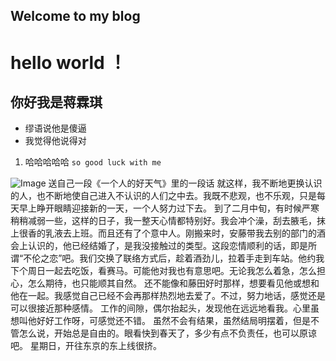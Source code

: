 ## Welcome to my blog




# hello world ！
## 你好我是蒋霖琪

- 缪语说他是傻逼
- 我觉得他说得对
1. 哈哈哈哈哈
 `so good luck with me` 

 ![Image](http://b11.photo.store.qq.com/psb?/V11RZyRj2iaBOx/89IotSWybgkx27MDcTwsAZVNcqkiJAcOJ4eXRNxfyqw!/b/dAsAAAAAAAAA&bo=gAJgAwAAAAAFB8U!&rf=viewer_4)
送自己一段《一个人的好天气》里的一段话
就这样，我不断地更换认识的人，也不断地使自己进入不认识的人们之中去。我既不悲观，也不乐观，只是每天早上睁开眼睛迎接新的一天，一个人努力过下去。 到了二月中旬，有时候严寒稍稍减弱一些，这样的日子，我一整天心情都特别好。我会冲个澡，刮去腋毛，抹上很香的乳液去上班。而且还有了个意中人。刚搬来时，安藤带我去别的部门的酒会上认识的，他已经结婚了，是我没接触过的类型。这段恋情顺利的话，即是所谓“不伦之恋”吧。我们交换了联络方式后，趁着酒劲儿，拉着手走到车站。他约我下个周日一起去吃饭，看赛马。可能他对我也有意思吧。无论我怎么着急，怎么担心，怎么期待，也只能顺其自然。 还不能像和藤田好时那样，想要看见他或想和他在一起。我感觉自己已经不会再那样热烈地去爱了。不过，努力地话，感觉还是可以很接近那种感情。 工作的间隙，偶尔抬起头，发现他在远远地看我。心里虽想叫他好好工作呀，可感觉还不错。 虽然不会有结果，虽然结局明摆着，但是不管怎么说，开始总是自由的。眼看快到春天了，多少有点不负责任，也可以原谅吧。 星期日，开往东京的东上线很挤。
